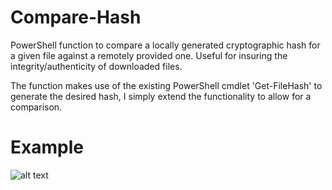 # Compare-Hash
PowerShell function to compare a locally generated cryptographic hash for a given file against a remotely provided one. Useful for insuring the integrity/authenticity of downloaded files.

The function makes use of the existing PowerShell cmdlet 'Get-FileHash' to generate the desired hash, I simply extend the functionality to allow for a comparison.

# Example

![alt text](https://user-images.githubusercontent.com/17046773/29732377-40ae0676-89e0-11e7-910b-41135ba6b83e.png "Example with successful connection")
